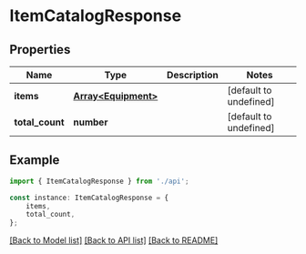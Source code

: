 # ItemCatalogResponse


## Properties

Name | Type | Description | Notes
------------ | ------------- | ------------- | -------------
**items** | [**Array&lt;Equipment&gt;**](Equipment.md) |  | [default to undefined]
**total_count** | **number** |  | [default to undefined]

## Example

```typescript
import { ItemCatalogResponse } from './api';

const instance: ItemCatalogResponse = {
    items,
    total_count,
};
```

[[Back to Model list]](../README.md#documentation-for-models) [[Back to API list]](../README.md#documentation-for-api-endpoints) [[Back to README]](../README.md)
